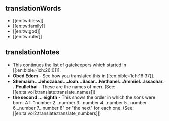 ## translationWords

* [[en:tw:bless]]
* [[en:tw:family]]
* [[en:tw:god]]
* [[en:tw:ruler]]

## translationNotes

* This continues the list of gatekeepers which started in [[:en:bible:notes:1ch:26:01]].
* **Obed Edom** - See how you translated this in [[:en:bible:notes:1ch:16:37]].
* **Shemaiah...Jehozabad...Joah...Sacar...Nethanel...Ammiel...Issachar...Peullethai** - These are the names of men.  (See: [[en:ta:vol1:translate:translate_names]])
* **the second … eighth** - This shows the order in which the sons were born. AT: "number 2...number 3...number 4...number 5...number 6...number 7...number 8" or "the next" for each one.  (See: [[en:ta:vol2:translate:translate_numbers]])
